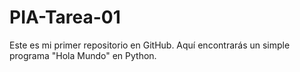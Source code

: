 # PIA-Tarea-01
Este es mi primer repositorio en GitHub. Aquí encontrarás un simple programa "Hola Mundo" en Python.
